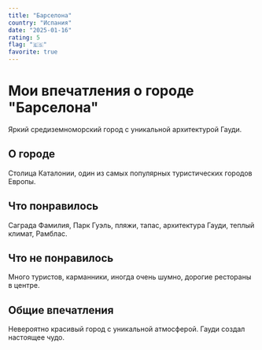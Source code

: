 ```yaml
---
title: "Барселона"
country: "Испания"
date: "2025-01-16"
rating: 5
flag: "🇪🇸"
favorite: true
---
```


# Мои впечатления о городе "Барселона"

Яркий средиземноморский город с уникальной архитектурой Гауди.

## О городе

Столица Каталонии, один из самых популярных туристических городов Европы.

## Что понравилось

Саграда Фамилия, Парк Гуэль, пляжи, тапас, архитектура Гауди, теплый климат, Рамблас.

## Что не понравилось

Много туристов, карманники, иногда очень шумно, дорогие рестораны в центре.

## Общие впечатления

Невероятно красивый город с уникальной атмосферой. Гауди создал настоящее чудо.
